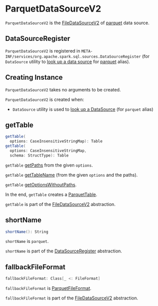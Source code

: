 # ParquetDataSourceV2

`ParquetDataSourceV2` is the [FileDataSourceV2](../../FileDataSourceV2.md) of [parquet](index.md) data source.

## DataSourceRegister

`ParquetDataSourceV2` is registered in `META-INF/services/org.apache.spark.sql.sources.DataSourceRegister` (for `DataSource` utility to [look up a data source](../../DataSource.md#lookupDataSource) for [parquet](#shortName) alias).

## Creating Instance

`ParquetDataSourceV2` takes no arguments to be created.

`ParquetDataSourceV2` is created when:

* `DataSource` utility is used to [look up a DataSource](../../DataSource.md#lookupDataSource) (for `parquet` alias)

## <span id="getTable"> getTable

```scala
getTable(
  options: CaseInsensitiveStringMap): Table
getTable(
  options: CaseInsensitiveStringMap,
  schema: StructType): Table
```

`getTable` [getPaths](#getPaths) from the given `options`.

`getTable` [getTableName](#getTableName) (from the given `options` and the paths).

`getTable` [getOptionsWithoutPaths](#getOptionsWithoutPaths).

In the end, `getTable` creates a [ParquetTable](ParquetTable.md).

`getTable` is part of the [FileDataSourceV2](../../FileDataSourceV2.md#getTable) abstraction.

## <span id="shortName"> shortName

```scala
shortName(): String
```

`shortName` is `parquet`.

`shortName` is part of the [DataSourceRegister](../../DataSourceRegister.md#shortName) abstraction.

## <span id="fallbackFileFormat"> fallbackFileFormat

```scala
fallbackFileFormat: Class[_ <: FileFormat]
```

`fallbackFileFormat` is [ParquetFileFormat](ParquetFileFormat.md).

`fallbackFileFormat` is part of the [FileDataSourceV2](../../FileDataSourceV2.md#fallbackFileFormat) abstraction.
